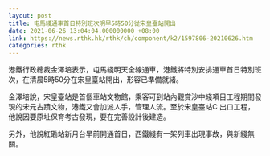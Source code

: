 ```yaml
---
layout: post
title: 屯馬綫通車首日特別班次明早5時50分從宋皇臺站開出
date: 2021-06-26 13:04:04.000000000 +08:00
link: https://news.rthk.hk/rthk/ch/component/k2/1597806-20210626.htm
categories: rthk
---
```


港鐵行政總裁金澤培表示，屯馬綫明天全線通車，港鐵將特別安排通車首日特別班次，在清晨5時50分在宋皇臺站開出，形容已準備就緒。

金澤培說，宋皇臺站是首個車站文物館，乘客可到站內觀賞沙中綫項目工程期間發現的宋元古蹟文物，港鐵又會加派人手，管理人流。至於宋皇臺站C 出口工程， 他說因要原址保育考古發現，要在完善設計後建造。

另外，他說紅磡站新月台早前開通首日，西鐵綫有一架列車出現事故，與新綫無關。
